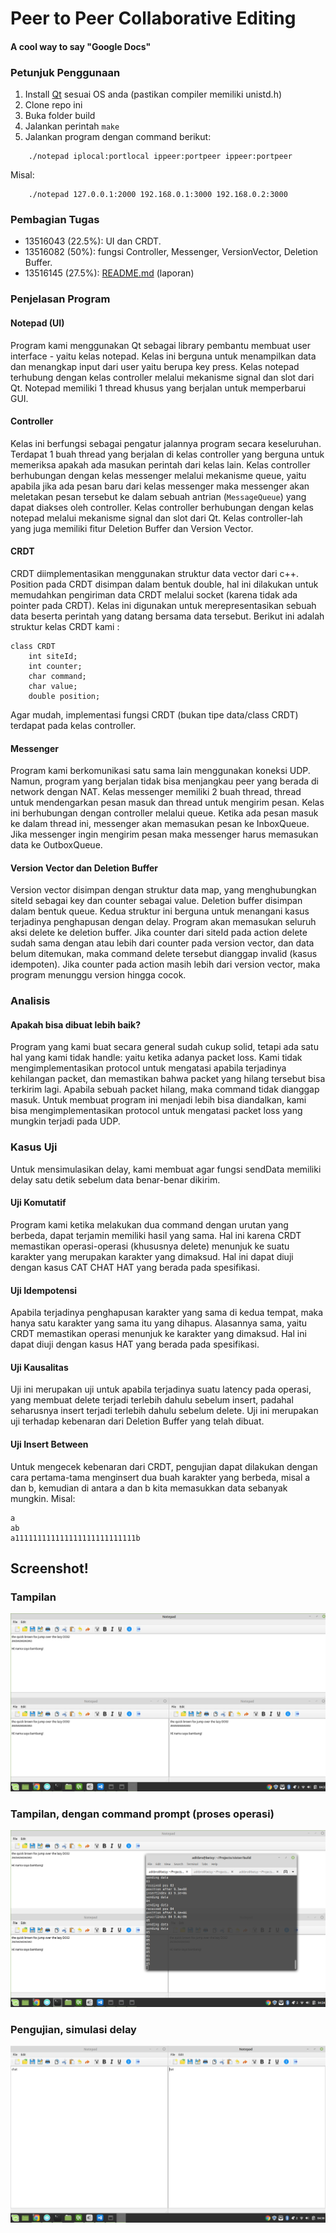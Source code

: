 # Peer to Peer Collaborative Editing
#### A cool way to say "Google Docs"

### Petunjuk Penggunaan
1. Install [Qt](qt.io/download) sesuai OS anda (pastikan compiler memiliki unistd.h)
2. Clone repo ini
3. Buka folder build
4. Jalankan perintah `make`
5. Jalankan program dengan command berikut:
```
    ./notepad iplocal:portlocal ippeer:portpeer ippeer:portpeer
```
Misal:
```
    ./notepad 127.0.0.1:2000 192.168.0.1:3000 192.168.0.2:3000
```

### Pembagian Tugas
- 13516043 (22.5%): UI dan CRDT.
- 13516082 (50%): fungsi Controller, Messenger, VersionVector, Deletion Buffer.
- 13516145 (27.5%): [README.md]() (laporan)


### Penjelasan Program

#### Notepad (UI)
Program kami menggunakan Qt sebagai library pembantu membuat user interface - yaitu kelas notepad. Kelas ini berguna untuk menampilkan data dan menangkap input dari user yaitu berupa key press. Kelas notepad terhubung dengan kelas controller melalui mekanisme signal dan slot dari Qt. Notepad memiliki 1 thread khusus yang berjalan untuk memperbarui GUI.

#### Controller
Kelas ini berfungsi sebagai pengatur jalannya program secara keseluruhan. Terdapat 1 buah thread yang berjalan di kelas controller yang berguna untuk memeriksa apakah ada masukan perintah dari kelas lain. Kelas controller berhubungan dengan kelas messenger melalui mekanisme queue, yaitu apabila jika ada pesan baru dari kelas messenger maka messenger akan meletakan pesan tersebut ke dalam sebuah antrian (`MessageQueue`) yang dapat diakses oleh controller. Kelas controller berhubungan dengan kelas notepad melalui mekanisme signal dan slot dari Qt. Kelas controller-lah yang juga memiliki fitur Deletion Buffer dan Version Vector.

#### CRDT
CRDT diimplementasikan menggunakan struktur data vector dari c++. Position pada CRDT disimpan dalam bentuk double, hal ini dilakukan untuk memudahkan pengiriman data CRDT melalui socket (karena tidak ada pointer pada CRDT). Kelas ini digunakan untuk merepresentasikan sebuah data beserta perintah yang datang bersama data tersebut. Berikut ini adalah struktur kelas CRDT kami : 

```
class CRDT 
    int siteId;
    int counter;
    char command;
    char value;
    double position;
```

Agar mudah, implementasi fungsi CRDT (bukan tipe data/class CRDT) terdapat pada kelas controller.

#### Messenger
Program kami berkomunikasi satu sama lain menggunakan koneksi UDP. Namun, program yang berjalan tidak bisa menjangkau peer yang berada di network dengan NAT. Kelas messenger memiliki 2 buah thread, thread untuk mendengarkan pesan masuk dan thread untuk mengirim pesan. Kelas ini berhubungan dengan controller melalui queue. Ketika ada pesan masuk ke dalam thread ini, messenger akan memasukan pesan ke InboxQueue. Jika messenger ingin mengirim pesan maka messenger harus memasukan data ke OutboxQueue.

#### Version Vector dan Deletion Buffer
Version vector disimpan dengan struktur data map, yang menghubungkan siteId sebagai key dan counter sebagai value. Deletion buffer disimpan dalam bentuk queue. Kedua struktur ini berguna untuk menangani kasus terjadinya penghapusan dengan delay. Program akan memasukan seluruh aksi delete ke deletion buffer. Jika counter dari siteId pada action delete sudah sama dengan atau lebih dari counter pada version vector, dan data belum ditemukan, maka command delete tersebut dianggap invalid (kasus idempoten). Jika counter pada action masih lebih dari version vector, maka program menunggu version hingga cocok.


### Analisis
#### Apakah bisa dibuat lebih baik?
Program yang kami buat secara general sudah cukup solid, tetapi ada satu hal yang kami tidak handle: yaitu ketika adanya packet loss. Kami tidak mengimplementasikan protocol untuk mengatasi apabila terjadinya kehilangan packet, dan memastikan bahwa packet yang hilang tersebut bisa terkirim lagi. Apabila sebuah packet hilang, maka command tidak dianggap masuk. Untuk membuat program ini menjadi lebih bisa diandalkan, kami bisa mengimplementasikan protocol untuk mengatasi packet loss yang mungkin terjadi pada UDP.


### Kasus Uji
Untuk mensimulasikan delay, kami membuat agar fungsi sendData memiliki delay satu detik sebelum data benar-benar dikirim.

#### Uji Komutatif
Program kami ketika melakukan dua command dengan urutan yang berbeda, dapat terjamin memiliki hasil yang sama. Hal ini karena CRDT memastikan operasi-operasi (khususnya delete) menunjuk ke suatu karakter yang merupakan karakter yang dimaksud. Hal ini dapat diuji dengan kasus CAT CHAT HAT yang berada pada spesifikasi.

#### Uji Idempotensi
Apabila terjadinya penghapusan karakter yang sama di kedua tempat, maka hanya satu karakter yang sama itu yang dihapus. Alasannya sama, yaitu CRDT memastikan operasi menunjuk ke karakter yang dimaksud. Hal ini dapat diuji dengan kasus HAT yang berada pada spesifikasi.

#### Uji Kausalitas
Uji ini merupakan uji untuk apabila terjadinya suatu latency pada operasi, yang membuat delete terjadi terlebih dahulu sebelum insert, padahal seharusnya insert terjadi terlebih dahulu sebelum delete. Uji ini merupakan uji terhadap kebenaran dari Deletion Buffer yang telah dibuat. 

#### Uji Insert Between
Untuk mengecek kebenaran dari CRDT, pengujian dapat dilakukan dengan cara pertama-tama menginsert dua buah karakter yang berbeda, misal a dan b, kemudian di antara a dan b kita memasukkan data sebanyak mungkin. Misal: 
```
a
ab
a111111111111111111111111111b
```

## Screenshot!
### Tampilan 
![General UI](doc/img/1556141623946.png)

### Tampilan, dengan command prompt (proses operasi)
![With extra cmd](doc/img/1556141700779.png)

### Pengujian, simulasi delay
![Delay simulation](doc/img/1556141815093.png)